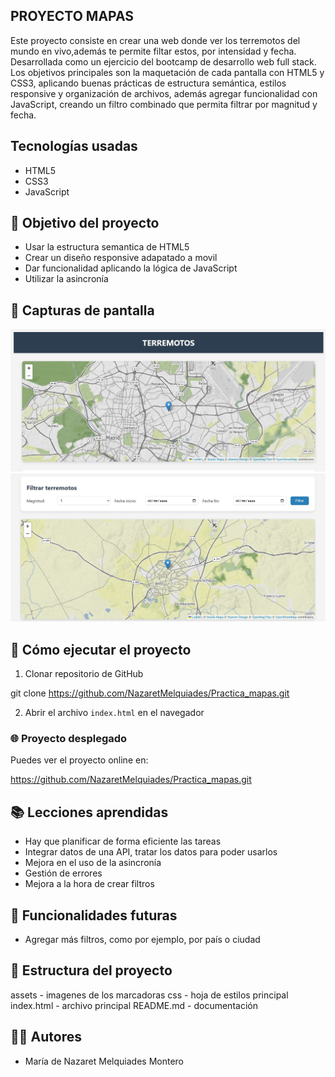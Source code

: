 ## PROYECTO MAPAS
Este proyecto consiste en crear una web donde ver los terremotos del mundo en vivo,además te permite filtar estos, por intensidad y fecha. Desarrollada como un ejercicio del bootcamp de desarrollo web full stack. 
Los objetivos principales son la maquetación de cada pantalla con HTML5 y CSS3, aplicando buenas prácticas de estructura semántica, estilos responsive y organización de archivos, además agregar funcionalidad con JavaScript, creando un filtro combinado que permita filtrar por magnitud y fecha.

## Tecnologías usadas
- HTML5
- CSS3
- JavaScript

## 🎯 Objetivo del proyecto
- Usar la estructura semantica de HTML5
- Crear un diseño responsive adapatado a movil
- Dar funcionalidad aplicando la lógica de JavaScript
- Utilizar la asincronía

## 📸 Capturas de pantalla
![Mapa 1](assets/MAPA%201.jpg)
![Mapa 2](assets/MAPA%202.jpg)
## 🚀 Cómo ejecutar el proyecto

1. Clonar repositorio de GitHub

git clone https://github.com/NazaretMelquiades/Practica_mapas.git

2. Abrir el archivo `index.html` en el navegador

### 🌐 Proyecto desplegado
Puedes ver el proyecto online en:

https://github.com/NazaretMelquiades/Practica_mapas.git

## 📚 Lecciones aprendidas
- Hay que planificar de forma eficiente las tareas
- Integrar datos de una API, tratar los datos para poder usarlos
- Mejora en el uso de la asincronía
- Gestión de errores
- Mejora a la hora de crear filtros

## 🔧 Funcionalidades futuras
- Agregar más filtros, como por ejemplo, por país o ciudad

## 📂 Estructura del proyecto
assets - imagenes de los marcadoras
css - hoja de estilos principal
index.html - archivo principal
README.md - documentación

## 🧑‍💻 Autores
- María de Nazaret Melquiades Montero